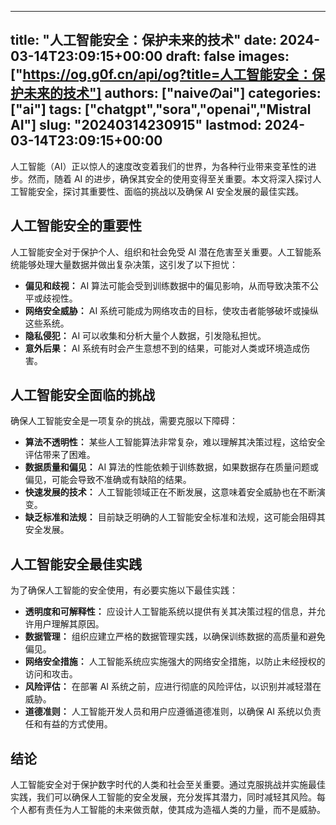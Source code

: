 
---
title: "人工智能安全：保护未来的技术"
date: 2024-03-14T23:09:15+00:00
draft: false
images: ["https://og.g0f.cn/api/og?title=人工智能安全：保护未来的技术"]
authors: ["naiveのai"]
categories: ["ai"]
tags: ["chatgpt","sora","openai","Mistral AI"]
slug: "20240314230915"
lastmod: 2024-03-14T23:09:15+00:00
---
人工智能（AI）正以惊人的速度改变着我们的世界，为各种行业带来变革性的进步。然而，随着 AI 的进步，确保其安全的使用变得至关重要。本文将深入探讨人工智能安全，探讨其重要性、面临的挑战以及确保 AI 安全发展的最佳实践。

## 人工智能安全的重要性

人工智能安全对于保护个人、组织和社会免受 AI 潜在危害至关重要。人工智能系统能够处理大量数据并做出复杂决策，这引发了以下担忧：

* **偏见和歧视：** AI 算法可能会受到训练数据中的偏见影响，从而导致决策不公平或歧视性。
* **网络安全威胁：** AI 系统可能成为网络攻击的目标，使攻击者能够破坏或操纵这些系统。
* **隐私侵犯：** AI 可以收集和分析大量个人数据，引发隐私担忧。
* **意外后果：** AI 系统有时会产生意想不到的结果，可能对人类或环境造成伤害。

## 人工智能安全面临的挑战

确保人工智能安全是一项复杂的挑战，需要克服以下障碍：

* **算法不透明性：** 某些人工智能算法非常复杂，难以理解其决策过程，这给安全评估带来了困难。
* **数据质量和偏见：** AI 算法的性能依赖于训练数据，如果数据存在质量问题或偏见，可能会导致不准确或有缺陷的结果。
* **快速发展的技术：** 人工智能领域正在不断发展，这意味着安全威胁也在不断演变。
* **缺乏标准和法规：** 目前缺乏明确的人工智能安全标准和法规，这可能会阻碍其安全发展。

## 人工智能安全最佳实践

为了确保人工智能的安全使用，有必要实施以下最佳实践：

* **透明度和可解释性：** 应设计人工智能系统以提供有关其决策过程的信息，并允许用户理解其原因。
* **数据管理：** 组织应建立严格的数据管理实践，以确保训练数据的高质量和避免偏见。
* **网络安全措施：** 人工智能系统应实施强大的网络安全措施，以防止未经授权的访问和攻击。
* **风险评估：** 在部署 AI 系统之前，应进行彻底的风险评估，以识别并减轻潜在威胁。
* **道德准则：** 人工智能开发人员和用户应遵循道德准则，以确保 AI 系统以负责任和有益的方式使用。

## 结论

人工智能安全对于保护数字时代的人类和社会至关重要。通过克服挑战并实施最佳实践，我们可以确保人工智能的安全发展，充分发挥其潜力，同时减轻其风险。每个人都有责任为人工智能的未来做贡献，使其成为造福人类的力量，而不是威胁。